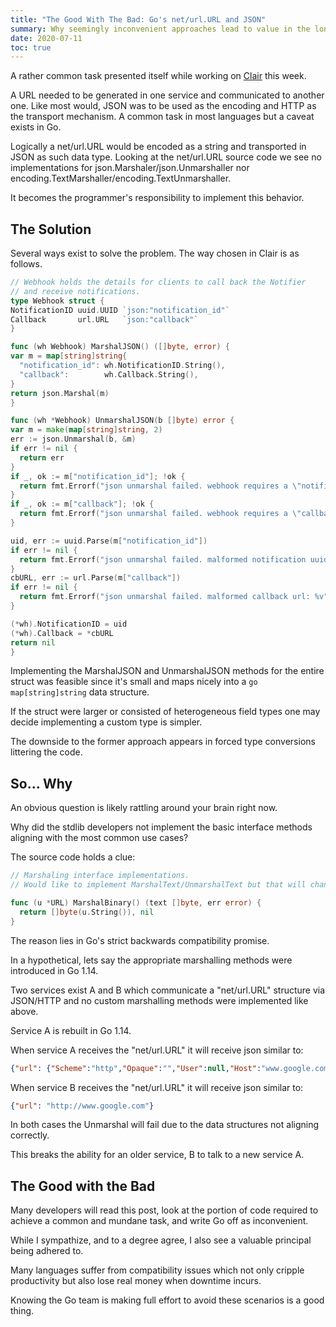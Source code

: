 ```yaml
---
title: "The Good With The Bad: Go's net/url.URL and JSON"
summary: Why seemingly inconvenient approaches lead to value in the long run.
date: 2020-07-11
toc: true
---
```


A rather common task presented itself while working on [Clair](https://github.com/quay/clair) this week.

A URL needed to be generated in one service and communicated to another one.
Like most would, JSON was to be used as the encoding and HTTP as the transport mechanism.
A common task in most languages but a caveat exists in Go.

Logically a net/url.URL would be encoded as a string and transported in JSON as such data type.
Looking at the net/url.URL source code we see no implementations for json.Marshaler/json.Unmarshaller nor encoding.TextMarshaller/encoding.TextUnmarshaller.

It becomes the programmer's responsibility to implement this behavior.

## The Solution

Several ways exist to solve the problem.
The way chosen in Clair is as follows.

```go
// Webhook holds the details for clients to call back the Notifier
// and receive notifications.
type Webhook struct {
NotificationID uuid.UUID `json:"notification_id"`
Callback       url.URL   `json:"callback"`
}

func (wh Webhook) MarshalJSON() ([]byte, error) {
var m = map[string]string{
  "notification_id": wh.NotificationID.String(),
  "callback":        wh.Callback.String(),
}
return json.Marshal(m)
}

func (wh *Webhook) UnmarshalJSON(b []byte) error {
var m = make(map[string]string, 2)
err := json.Unmarshal(b, &m)
if err != nil {
  return err
}
if _, ok := m["notification_id"]; !ok {
  return fmt.Errorf("json unmarshal failed. webhook requires a \"notification_id\" field")
}
if _, ok := m["callback"]; !ok {
  return fmt.Errorf("json unmarshal failed. webhook requires a \"callback\" field")
}

uid, err := uuid.Parse(m["notification_id"])
if err != nil {
  return fmt.Errorf("json unmarshal failed. malformed notification uuid: %v", err)
}
cbURL, err := url.Parse(m["callback"])
if err != nil {
  return fmt.Errorf("json unmarshal failed. malformed callback url: %v", err)
}

(*wh).NotificationID = uid
(*wh).Callback = *cbURL
return nil
}
```

Implementing the MarshalJSON and UnmarshalJSON methods for the entire struct was feasible since it's small and maps nicely into a `go map[string]string` data structure.

If the struct were larger or consisted of heterogeneous field types one may decide implementing a custom type is simpler.

The downside to the former approach appears in forced type conversions littering the code.

## So... Why

An obvious question is likely rattling around your brain right now.

Why did the stdlib developers not implement the basic interface methods aligning with the most common use cases?

The source code holds a clue:
```go
// Marshaling interface implementations.
// Would like to implement MarshalText/UnmarshalText but that will change the JSON representation of URLs.

func (u *URL) MarshalBinary() (text []byte, err error) {
  return []byte(u.String()), nil
}
```

The reason lies in Go's strict backwards compatibility promise.

In a hypothetical, lets say the appropriate marshalling methods were introduced in Go 1.14.

Two services exist A and B which communicate a "net/url.URL" structure via JSON/HTTP and no custom marshalling methods were implemented like above.

Service A is rebuilt in Go 1.14.

When service A receives the "net/url.URL" it will receive json similar to:
```json
{"url": {"Scheme":"http","Opaque":"","User":null,"Host":"www.google.com","Path":"","RawPath":"","ForceQuery":false,"RawQuery":"","Fragment":""}}
```

When service B receives the "net/url.URL" it will receive json similar to:
```json
{"url": "http://www.google.com"}
```

In both cases the Unmarshal will fail due to the data structures not aligning correctly.

This breaks the ability for an older service, B to talk to a new service A.

## The Good with the Bad

Many developers will read this post, look at the portion of code required to achieve a common and mundane task, and write Go off as inconvenient.

While I sympathize, and to a degree agree, I also see a valuable principal being adhered to.

Many languages suffer from compatibility issues which not only cripple productivity but also lose real money when downtime incurs.

Knowing the Go team is making full effort to avoid these scenarios is a good thing.

